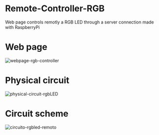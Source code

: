 # Remote-Controller-RGB
Web page controls remotly a RGB LED through a server connection made with RaspberryPi

# Web page
![webpage-rgb-controller](https://user-images.githubusercontent.com/67358859/101489920-eca85d80-3961-11eb-9b8b-e0450fc191dd.png)

# Physical circuit
![physical-circuit-rgbLED](https://user-images.githubusercontent.com/67358859/101489929-ef0ab780-3961-11eb-99b6-a4931a5681c8.jpg)

# Circuit scheme
![circuito-rgbled-remoto](https://user-images.githubusercontent.com/67358859/101489946-f29e3e80-3961-11eb-96e7-8ce6bb5d5591.png)
